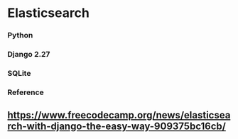 # Elasticsearch 
### Python
### Django 2.27
### SQLite

### Reference
## https://www.freecodecamp.org/news/elasticsearch-with-django-the-easy-way-909375bc16cb/
